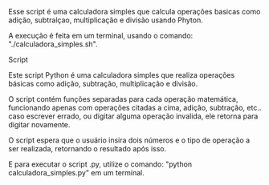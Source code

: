 Esse script é uma calculadora simples que calcula operações basicas como adição, subtralçao, multiplicação e divisão usando Phyton.

A execução é feita em um terminal, usando o comando: "./calculadora_simples.sh".

Script

Este script Python é uma calculadora simples que realiza operações básicas como adição, subtração, multiplicação e divisão.

O script contém funções separadas para cada operação matemática, funcionando apenas com operações citadas a cima, adição, subtração, etc.. caso escrever errado, ou digitar alguma operação invalida, ele retorna para digitar novamente.

O script espera que o usuário insira dois números e o tipo de operação a ser realizada, retornando o resultado após isso.

E para executar o script .py, utilize o comando: "python calculadora_simples.py" em um terminal.
